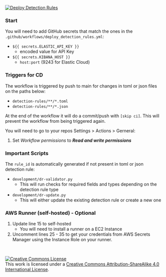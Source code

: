 [![Deploy Detection Rules](https://github.com/bradleyjlevine/elastic-detection-rules/actions/workflows/deploy_detection_rules.yml/badge.svg?event=push)](https://github.com/bradleyjlevine/elastic-detection-rules/actions/workflows/deploy_detection_rules.yml)

### Start
You will need to add GitHub secrets that match the ones in the `.github/workflows/deploy_detection_rules.yml`:
- `${{ secrets.ELASTIC_API_KEY }}`
  - encoded value for API Key
- `${{ secrets.KIBANA_HOST }}`
  - `host:port` (9243 for Elastic Cloud)

### Triggers for CD
The workflow is triggered by push to main for changes in toml or json files on the paths below:
- `detection-rules/**/*.toml`
- `detection-rules/**/*.json`

At the end of the workflow it will do a commit/push with `[skip ci]`.  This will prevent the workflow from being triggered again.

You will need to go to your repos Settings > Actions > Gerneral:
1. Set _Workflow permissions_ to ***Read and write permissions***

### Important Scripts
The `rule_id` is automatically generated if not present in toml or json detection rule:
- `development/dr-validator.py`
  - This will run checks for required fields and types depending on the detection rule type
- `development/dr-update.py`
  - This will either update the existing detection rule or create a new one

### AWS Runner (self-hosted) - Optional
1. Update line 15 to self-hosted
   - You will need to install a runner on a EC2 Instance
2. Uncomment lines 25 - 35 to get your credentials from AWS Secrets Manager using the Instance Role on your runner.

<br>

<a rel="license" href="http://creativecommons.org/licenses/by-sa/4.0/"><img alt="Creative Commons License" style="border-width:0" src="https://i.creativecommons.org/l/by-sa/4.0/88x31.png" /></a><br />This work is licensed under a <a rel="license" href="http://creativecommons.org/licenses/by-sa/4.0/">Creative Commons Attribution-ShareAlike 4.0 International License</a>.

